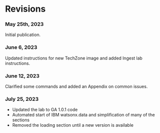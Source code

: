 # Revisions

### May 25th, 2023

Initial publication.

### June 6, 2023

Updated instructions for new TechZone image and added Ingest lab instructions.

### June 12, 2023

Clarified some commands and added an Appendix on common issues.

### July 25, 2023

* Updated the lab to GA 1.0.1 code
* Automated start of IBM watsonx.data and simplification of many of the sections
* Removed the loading section until a new version is available
